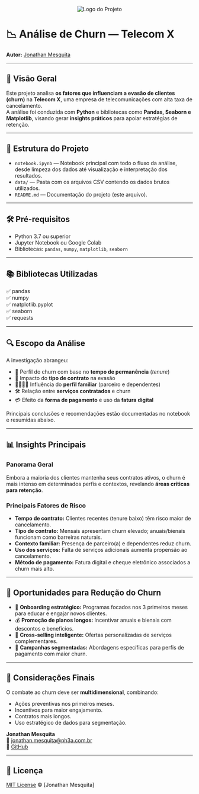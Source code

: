 <p align="center">
  <img alt="Logo do Projeto" src="./_docs/logo.png" />
</p>

# 📉 Análise de Churn — Telecom X  
**Autor:** [Jonathan Mesquita](https://github.com/jonathanmesquita)

---

## 📌 Visão Geral

Este projeto analisa **os fatores que influenciam a evasão de clientes (churn)** na **Telecom X**, uma empresa de telecomunicações com alta taxa de cancelamento.  
A análise foi conduzida com **Python** e bibliotecas como **Pandas, Seaborn e Matplotlib**, visando gerar **insights práticos** para apoiar estratégias de retenção.

---

## 📂 Estrutura do Projeto

- `notebook.ipynb` — Notebook principal com todo o fluxo da análise, desde limpeza dos dados até visualização e interpretação dos resultados.  
- `data/` — Pasta com os arquivos CSV contendo os dados brutos utilizados.  
- `README.md` — Documentação do projeto (este arquivo).

---

## 🛠 Pré-requisitos

- Python 3.7 ou superior  
- Jupyter Notebook ou Google Colab  
- Bibliotecas: `pandas`, `numpy`, `matplotlib`, `seaborn`

---

## 📚 Bibliotecas Utilizadas

✅ pandas  
✅ numpy  
✅ matplotlib.pyplot  
✅ seaborn  
✅ requests  

---

## 🔍 Escopo da Análise

A investigação abrangeu:

- 📅 Perfil do churn com base no **tempo de permanência** (*tenure*)  
- 📄 Impacto do **tipo de contrato** na evasão  
- 👨‍👩‍👧‍👦 Influência do **perfil familiar** (parceiro e dependentes)  
- 🛠 Relação entre **serviços contratados** e churn  
- 💳 Efeito da **forma de pagamento** e uso da **fatura digital**

Principais conclusões e recomendações estão documentadas no notebook e resumidas abaixo.

---

## 📊 Insights Principais

### **Panorama Geral**  
Embora a maioria dos clientes mantenha seus contratos ativos, o churn é mais intenso em determinados perfis e contextos, revelando **áreas críticas para retenção**.

### **Principais Fatores de Risco**
- **Tempo de contrato:** Clientes recentes (tenure baixo) têm risco maior de cancelamento.  
- **Tipo de contrato:** Mensais apresentam churn elevado; anuais/bienais funcionam como barreiras naturais.  
- **Contexto familiar:** Presença de parceiro(a) e dependentes reduz churn.  
- **Uso dos serviços:** Falta de serviços adicionais aumenta propensão ao cancelamento.  
- **Método de pagamento:** Fatura digital e cheque eletrônico associados a churn mais alto.

---

## 🎯 Oportunidades para Redução do Churn

- 🚀 **Onboarding estratégico:** Programas focados nos 3 primeiros meses para educar e engajar novos clientes.  
- 💰 **Promoção de planos longos:** Incentivar anuais e bienais com descontos e benefícios.  
- 🛒 **Cross-selling inteligente:** Ofertas personalizadas de serviços complementares.  
- 📢 **Campanhas segmentadas:** Abordagens específicas para perfis de pagamento com maior churn.

---

## 📌 Considerações Finais

O combate ao churn deve ser **multidimensional**, combinando:
- Ações preventivas nos primeiros meses.  
- Incentivos para maior engajamento.  
- Contratos mais longos.  
- Uso estratégico de dados para segmentação.  

**Jonathan Mesquita**  
📧 jonathan.mesquita@ph3a.com.br  
🔗 [GitHub](https://github.com/jonathanmesquita)

---

## 📄 Licença
[MIT License](./LICENSE.md) © [Jonathan Mesquita]
